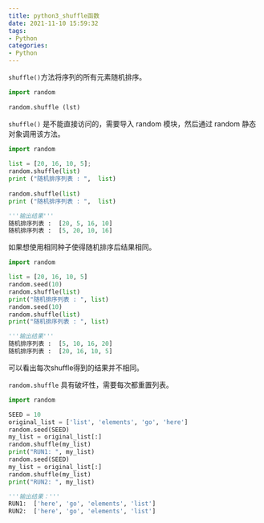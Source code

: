 ```yaml
---
title: python3_shuffle函数
date: 2021-11-10 15:59:32
tags:
- Python
categories:
- Python
---
```

`shuffle()`方法将序列的所有元素随机排序。
<!-- more -->

```python
import random
 
random.shuffle (lst)
```

`shuffle()` 是不能直接访问的，需要导入 random 模块，然后通过 random 静态对象调用该方法。

```python
import random
 
list = [20, 16, 10, 5];
random.shuffle(list)
print ("随机排序列表 : ",  list)
 
random.shuffle(list)
print ("随机排序列表 : ",  list)

'''输出结果'''
随机排序列表 :  [20, 5, 16, 10]
随机排序列表 :  [5, 20, 10, 16]
```

如果想使用相同种子使得随机排序后结果相同。

```python
import random

list = [20, 16, 10, 5]
random.seed(10)
random.shuffle(list)
print("随机排序列表 : ", list)
random.seed(10)
random.shuffle(list)
print("随机排序列表 : ", list)

'''输出结果'''
随机排序列表 :  [5, 10, 16, 20]
随机排序列表 :  [20, 16, 10, 5]
```

可以看出每次shuffle得到的结果并不相同。

`random.shuffle` 具有破坏性，需要每次都重置列表。

```python
import random

SEED = 10
original_list = ['list', 'elements', 'go', 'here']
random.seed(SEED)
my_list = original_list[:]
random.shuffle(my_list)
print("RUN1: ", my_list)
random.seed(SEED)
my_list = original_list[:]
random.shuffle(my_list)
print("RUN2: ", my_list)

'''输出结果：'''
RUN1:  ['here', 'go', 'elements', 'list']
RUN2:  ['here', 'go', 'elements', 'list']
```

